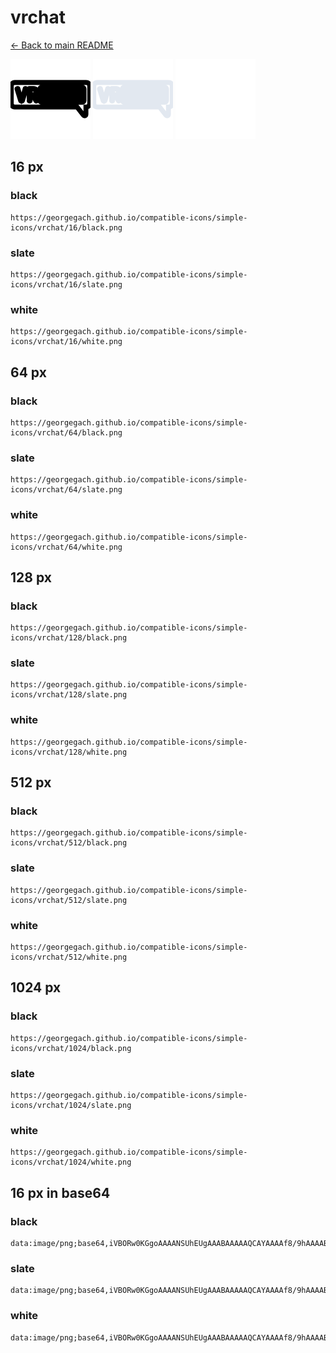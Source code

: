 # vrchat

[← Back to main README](../../README.md)


<img src="./128/black.png" width="128" alt="vrchat black icon" />
<img src="./128/slate.png" width="128" alt="vrchat slate icon" />
<img src="./128/white.png" width="128" alt="vrchat white icon" />

## 16 px

### black
```
https://georgegach.github.io/compatible-icons/simple-icons/vrchat/16/black.png
```

### slate
```
https://georgegach.github.io/compatible-icons/simple-icons/vrchat/16/slate.png
```

### white
```
https://georgegach.github.io/compatible-icons/simple-icons/vrchat/16/white.png
```

## 64 px

### black
```
https://georgegach.github.io/compatible-icons/simple-icons/vrchat/64/black.png
```

### slate
```
https://georgegach.github.io/compatible-icons/simple-icons/vrchat/64/slate.png
```

### white
```
https://georgegach.github.io/compatible-icons/simple-icons/vrchat/64/white.png
```

## 128 px

### black
```
https://georgegach.github.io/compatible-icons/simple-icons/vrchat/128/black.png
```

### slate
```
https://georgegach.github.io/compatible-icons/simple-icons/vrchat/128/slate.png
```

### white
```
https://georgegach.github.io/compatible-icons/simple-icons/vrchat/128/white.png
```

## 512 px

### black
```
https://georgegach.github.io/compatible-icons/simple-icons/vrchat/512/black.png
```

### slate
```
https://georgegach.github.io/compatible-icons/simple-icons/vrchat/512/slate.png
```

### white
```
https://georgegach.github.io/compatible-icons/simple-icons/vrchat/512/white.png
```

## 1024 px

### black
```
https://georgegach.github.io/compatible-icons/simple-icons/vrchat/1024/black.png
```

### slate
```
https://georgegach.github.io/compatible-icons/simple-icons/vrchat/1024/slate.png
```

### white
```
https://georgegach.github.io/compatible-icons/simple-icons/vrchat/1024/white.png
```

## 16 px in base64

### black
```
data:image/png;base64,iVBORw0KGgoAAAANSUhEUgAAABAAAAAQCAYAAAAf8/9hAAAABmJLR0QA/wD/AP+gvaeTAAAAuUlEQVQ4je3QPU7CURAE8B8ETShITDSxsuEmFiQkHMGec9h4Be9Ba0VFZW3opeMrCmhEEJuB/GOkgNI4yWbn7b6dt/P4RwldXB05/1zBJfrooYkzDHGNTR5ZYo1qofaeusc0R2kuk1cYh8/wFr5IfsWgnEIf53jBSS5sIry1Wg3/SF5DJYc7tPGEMhqo46IgAJ+xKBYm4nf+S3wVNvkZQ9xiWsoWtT2/vA/3aOHhwLkdTtHBzbECfwnf+544/ZvlA20AAAAASUVORK5CYII=
```

### slate
```
data:image/png;base64,iVBORw0KGgoAAAANSUhEUgAAABAAAAAQCAYAAAAf8/9hAAAABmJLR0QA/wD/AP+gvaeTAAAA7klEQVQ4je2QMUoDURiEv3lZhQ0sBFewsrG2T20hBLyHrafwCHoIvYGVlTeIpN40gQTJCmFx43tj4WIEUTCl+FXzDwzDP/CPprPlveFwqzBMs+R0AL2JFB+wRhKDBHOhE8CAbFrkKJRvPDeS2kxoBWkEYYgoLdYyx+CIQ428p0CL1euKG6AfpFfjIhhWwAQogRqzAxjJkiO8X0De6RcAiwiQKUCKvgzSOeLRJgRxanNk2N+8C4g1MOisBvGkaracg3MhjD9P1P8IfmVh+wrpQrazqqqLX62fcy1zBtx91/Aj47F3i/L5VuJmm/xf4w2uZ1+en99BdAAAAABJRU5ErkJggg==
```

### white
```
data:image/png;base64,iVBORw0KGgoAAAANSUhEUgAAABAAAAAQCAYAAAAf8/9hAAAABmJLR0QA/wD/AP+gvaeTAAAAwklEQVQ4je3PMUoEQRSE4W+WUVhBEBSMTLyJgSB4D1NP4RH0EHoDIyMjY9lcs10FlVUcXcrAFwzCGGwo/klVN12v+vFPk+QKO0vm71psY4JrHGADU+whaNBhgXHv7g2dJDdJFklm+aYr/UzyUP4lyWv5eelzkvsR5vWDTTxhpVpSrapxXP69dAFtHU5whFuMsI9dbPUGwEetqFZ4bJJMe9P7rPWCP5nhFMdNkhbrAw+HOMMhLocafiXJKi5wvkz+r/EF1E1o+ubSqlAAAAAASUVORK5CYII=
```


